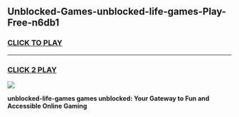 
## Unblocked-Games-unblocked-life-games-Play-Free-n6db1
<h3>
<a href="https://premium76.site?title=unblocked-life-games&ref=21A">CLICK TO PLAY</a></h3>
<hr>

<h3>
<a href="https://premium76.site?title=unblocked-life-games&ref=21A">CLICK 2 PLAY</a>
  
</h3>

<a href="https://premium76.site?title=unblocked-life-games&ref=21A"><img src="https://clearcache.store/games.png"></a>


**unblocked-life-games games unblocked: Your Gateway to Fun and Accessible Online Gaming**
